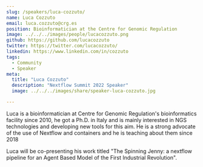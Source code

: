 ```yaml
---
slug: /speakers/luca-cozzuto/
name: Luca Cozzuto
email: luca.cozzuto@crg.es
position: Bioinformatician at the Centre for Genomic Regulation
image: ../../../images/people/lucacozzuto.png
github: https://github.com/lucacozzuto
twitter: https://twitter.com/lucacozzuto/
linkedin: https://www.linkedin.com/in/cozzuto
tags:
  - Community
  - Speaker
meta:
  title: "Luca Cozzuto"
  description: "Nextflow Summit 2022 Speaker"
  image: ../../../images/share/speaker-luca-cozzuto.jpg

---
```

Luca is a bioinformatician at Centre for Genomic Regulation's bioinformatics facility since 2010, he got a Ph.D. in Italy and is mainly interested in NGS technologies and developing new tools for this aim. He is a strong advocate of the use of Nextflow and containers and he is teaching about them since 2018

Luca will be co-presenting his work titled "The Spinning Jenny: a nextflow pipeline for an Agent Based Model of the First Industrial Revolution".
